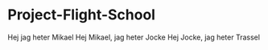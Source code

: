 Project-Flight-School
=====================
Hej jag heter Mikael
Hej Mikael, jag heter Jocke
Hej Jocke, jag heter Trassel